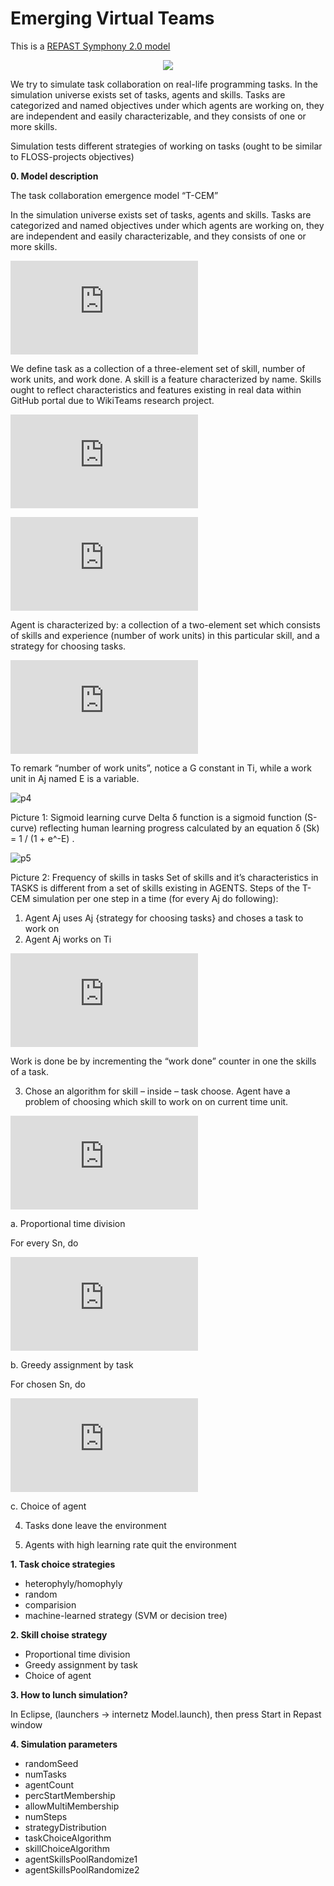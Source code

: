 # Emerging Virtual Teams

This is a [REPAST Symphony 2.0 model](http://repast.sourceforge.net/repast_simphony.html)

<p align="center"><img src="http://liveexpert.pl/coin.jpg" /></p>

We try to simulate task collaboration on real-life programming tasks. 
In the simulation universe exists set of tasks, agents and skills. 
Tasks are categorized and named objectives under which agents are working on, 
they are independent and easily characterizable, and they consists of one or more skills.

Simulation tests different strategies of working on tasks (ought to be similar to FLOSS-projects objectives)

**0. Model description**

The task collaboration emergence model “T-CEM”

In the simulation universe exists set of tasks, agents and skills. Tasks are categorized and named objectives under which agents are working on, they are independent and easily characterizable, and they consists of one or more skills.

![p1](http://latex.codecogs.com/gif.latex?%5C%5C%5B1mm%5D%20T_%7Bi%7D%20%3D%20TASKS%20%5C%5C%5B1mm%5D%20A_%7Bj%7D%20%3D%20AGENTS%20%5C%5C%5B1mm%5D%20S_%7Bk%7D%20%3D%20SKILLS%20%5C%5C%5B1mm%5D "p1")

We define task as a collection of a three-element set of skill, number of work units, and work done. A skill is a feature characterized by name. Skills ought to reflect characteristics and features existing in real data within GitHub portal due to WikiTeams research project. 

![p2](http://latex.codecogs.com/gif.latex?T_%7Bi%7D%20%3D%20%5C%7B%20s_%7Be%7D%5E%7BT_%7Bi%7D%7D%2C%20G_%7Be%7D%5E%7BS%5E%7BT_%7Bi%7D%7D%7D%2C%20W%5E%7BS%5E%7BT_%7Bi%7D%7D%7D%5C%7D "p2")

![p2a](http://latex.codecogs.com/gif.latex?S_%7Bk%7D%20%3D%20%3Cname%3E "p2a")

Agent is characterized by: a collection of a two-element set which consists of skills and experience (number of work units) in this particular skill, and a strategy for choosing tasks. 

![p3](http://latex.codecogs.com/gif.latex?A_%7Bj%7D%20%3D%20%5C%7B%3CS_%7Be%7D%5E%7BA%5E%7Bj%7D%7D%2C%20E_%7Be%7D%5E%7BS%5E%7BA%5E%7Bj%7D%7D%7D%3E%5C%7D%2C%20%22STRATEGY%20%5C%20FOR%20%5C%20CHOOSING%20%5C%20TASKS%22 "p3")

To remark “number of work units”, notice a G constant in Ti, while a work unit in Aj named E is a variable.

![p4](http://liveexpert.pl/p4.png "p4")

Picture 1: Sigmoid learning curve
Delta δ function is a sigmoid function (S-curve) reflecting human learning progress calculated by an equation δ (Sk) = 1 / (1 + e^-E) . 

![p5](http://liveexpert.pl/p5.png "p5")

Picture 2: Frequency of skills in tasks
Set of skills and it’s characteristics in TASKS is different from a set of skills existing in AGENTS.
Steps of the T-CEM simulation per one step in a time (for every Aj do following):

1.	Agent Aj uses Aj {strategy for choosing tasks} and choses a task to work on
2.	Agent Aj works on Ti

   ![p6](http://latex.codecogs.com/gif.latex?T_%7Bi%7D%20%5Ccap%20A_%7Bj%7D%20%3D%20%5C%7BS_%7Bn%7D%5C%7D_%7Bn%3D1%7D%5E%7BN%7D "p6")

   Work is done be by incrementing the “work done” counter in one the skills of a task.

3.	Chose an algorithm for skill – inside – task choose. Agent have a problem of choosing which skill to work on on current time unit.

   ![p7](http://latex.codecogs.com/gif.latex?%5Calpha%20%3D%20%5Cfrac%7B1%7D%7BN%7D "p7")

   a.	Proportional time division

   For every Sn, do

   ![p8](http://latex.codecogs.com/gif.latex?%5C%5C%5B1mm%5D%20W%5E%7BS_%7Bn%7D%7D%20%3D%20W%5E%7BS_%7Bn%7D%7D%20&plus;%201%20%5Ccdot%20%5Calpha%20%5Ccdot%20%5Cdelta%28E%29%20%5C%5C%5B1mm%5D%20E%5E%7BS_%7Bn%7D%7D%20%3D%20E%5E%7BS_%7Bn%7D%7D%20&plus;%201%20%5Ccdot%20%5Calpha "p8")

   b.	Greedy assignment by task

   For chosen Sn, do

   ![p9](http://latex.codecogs.com/gif.latex?%5C%5C%5B1mm%5D%20W%5E%7BS_%7Bn%7D%7D%20%3D%20W%5E%7BS_%7Bn%7D%7D%20&plus;%201%20%5Ccdot%20%5Cdelta%28E%29%20%5C%5C%5B1mm%5D%20E%5E%7BS_%7Bn%7D%7D%20%3D%20E%5E%7BS_%7Bn%7D%7D%20&plus;%201 "p9")

   c.	Choice of agent

4.	Tasks done leave the environment

5.	Agents with high learning rate quit the environment



**1. Task choice strategies**

* heterophyly/homophyly
* random
* comparision
* machine-learned strategy (SVM or decision tree)


**2. Skill choise strategy**

* Proportional time division
* Greedy assignment by task
* Choice of agent


**3. How to lunch simulation?**

In Eclipse, (launchers -> internetz Model.launch), then press Start in Repast window

**4. Simulation parameters**

* randomSeed
* numTasks
* agentCount
* percStartMembership
* allowMultiMembership
* numSteps
* strategyDistribution
* taskChoiceAlgorithm
* skillChoiceAlgorithm
* agentSkillsPoolRandomize1
* agentSkillsPoolRandomize2
